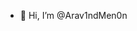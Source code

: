 - 🙌 Hi, I’m @Arav1ndMen0n

<!---
Arav1ndMen0n/Arav1ndMen0n is a ✨ special ✨ repository because its `README.md` (this file) appears on your GitHub profile.
You can click the Preview link to take a look at your changes.
--->
